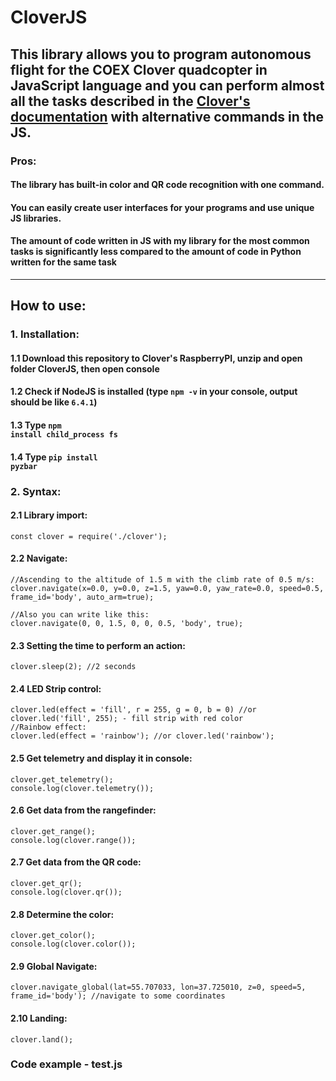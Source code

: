 # CloverJS
## This library allows you to program autonomous flight for the COEX Clover quadcopter in JavaScript language and you can perform almost all the tasks described in the <a href = 'https://clover.coex.tech'>Clover's documentation</a> with alternative commands in the JS.
### Pros:
#### The library has built-in color and QR code recognition with one command. 
#### You can easily create user interfaces for your programs and use unique JS libraries. 
#### The amount of code written in JS with my library for the most common tasks is significantly less compared to the amount of code in Python written for the same task
<hr/>


## How to use:
### 1. Installation:<br/>
  #### 1.1 Download this repository to Clover's RaspberryPI, unzip and open folder CloverJS, then open console<br/>
  #### 1.2 Check if NodeJS is installed (type <code>npm -v</code> in your console, output should be like <code>6.4.1</code>)<br/>
  #### 1.3 Type <code>npm install child_process fs</code><br/>
  #### 1.4 Type <code>pip install pyzbar</code><br/>
### 2. Syntax:<br/>
  #### 2.1 Library import:<br/>
    const clover = require('./clover');
  #### 2.2 Navigate:<br/>
    //Ascending to the altitude of 1.5 m with the climb rate of 0.5 m/s:
    clover.navigate(x=0.0, y=0.0, z=1.5, yaw=0.0, yaw_rate=0.0, speed=0.5, frame_id='body', auto_arm=true);
    
    //Also you can write like this:
    clover.navigate(0, 0, 1.5, 0, 0, 0.5, 'body', true);
  #### 2.3 Setting the time to perform an action:<br/>
    clover.sleep(2); //2 seconds
  #### 2.4 LED Strip control:<br/>
    clover.led(effect = 'fill', r = 255, g = 0, b = 0) //or clover.led('fill', 255); - fill strip with red color
    //Rainbow effect:
    clover.led(effect = 'rainbow'); //or clover.led('rainbow');
  #### 2.5 Get telemetry and display it in console:<br/>
    clover.get_telemetry();
    console.log(clover.telemetry());
  #### 2.6 Get data from the rangefinder:
    clover.get_range();
    console.log(clover.range());
  #### 2.7 Get data from the QR code:
    clover.get_qr();
    console.log(clover.qr());
  #### 2.8 Determine the color:
    clover.get_color();
    console.log(clover.color());
  #### 2.9 Global Navigate:
    clover.navigate_global(lat=55.707033, lon=37.725010, z=0, speed=5, frame_id='body'); //navigate to some coordinates
  #### 2.10 Landing:
    clover.land();
### Code example - test.js

